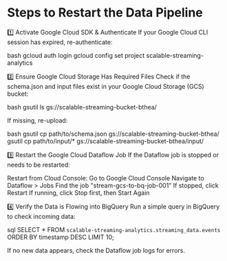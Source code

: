 # Steps to Restart the Data Pipeline

1️⃣ Activate Google Cloud SDK & Authenticate
If your Google Cloud CLI session has expired, re-authenticate:

bash
gcloud auth login
gcloud config set project scalable-streaming-analytics

2️⃣ Ensure Google Cloud Storage Has Required Files
Check if the schema.json and input files exist in your Google Cloud Storage (GCS) bucket:

bash
gsutil ls gs://scalable-streaming-bucket-bthea/

If missing, re-upload:

bash
gsutil cp path/to/schema.json gs://scalable-streaming-bucket-bthea/
gsutil cp path/to/input/\* gs://scalable-streaming-bucket-bthea/input/

3️⃣ Restart the Google Cloud Dataflow Job
If the Dataflow job is stopped or needs to be restarted:

Restart from Cloud Console:
Go to Google Cloud Console
Navigate to Dataflow > Jobs
Find the job "stream-gcs-to-bq-job-001"
If stopped, click Restart
If running, click Stop first, then Start Again

4️⃣ Verify the Data is Flowing into BigQuery
Run a simple query in BigQuery to check incoming data:

sql
SELECT \* FROM `scalable-streaming-analytics.streaming_data.events`
ORDER BY timestamp DESC
LIMIT 10;

If no new data appears, check the Dataflow job logs for errors.
